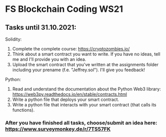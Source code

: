 # FS Blockchain Coding WS21

## Tasks until 31.10.2021:

Solidity:
1. Complete the complete course: https://cryptozombies.io/
2. Think about a smart contract you want to write. If you have no ideas, tell me and I'll provide you with an idea.
3. Upload the smart contract that you've written at the assignments folder including your prename (f.e. "Jeffrey.sol"). I'll give you feedback!

Python:
1. Read and understand the documentation about the Python Web3 library: https://web3py.readthedocs.io/en/stable/contracts.html
2. Write a python file that deploys your smart contract.
3. Write a python file that interacts with your smart contract (that calls its functions).

### After you have finished all tasks, choose/submit an idea here: https://www.surveymonkey.de/r/7TS57FK
